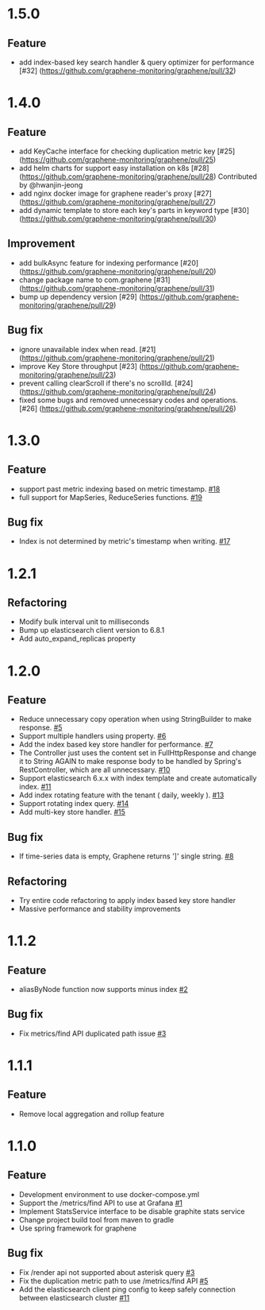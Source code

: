 # 1.5.0

## Feature
- add index-based key search handler & query optimizer for performance [#32] (https://github.com/graphene-monitoring/graphene/pull/32)

# 1.4.0

## Feature
- add KeyCache interface for checking duplication metric key [#25] (https://github.com/graphene-monitoring/graphene/pull/25)
- add helm charts for support easy installation on k8s [#28] (https://github.com/graphene-monitoring/graphene/pull/28) Contributed by @hwanjin-jeong
- add nginx docker image for graphene reader's proxy [#27] (https://github.com/graphene-monitoring/graphene/pull/27)
- add dynamic template to store each key's parts in keyword type [#30] (https://github.com/graphene-monitoring/graphene/pull/30)

## Improvement
- add bulkAsync feature for indexing performance [#20] (https://github.com/graphene-monitoring/graphene/pull/20)
- change package name to com.graphene [#31] (https://github.com/graphene-monitoring/graphene/pull/31)
- bump up dependency version [#29] (https://github.com/graphene-monitoring/graphene/pull/29)

## Bug fix
- ignore unavailable index when read. [#21] (https://github.com/graphene-monitoring/graphene/pull/21)
- improve Key Store throughput [#23] (https://github.com/graphene-monitoring/graphene/pull/23)
- prevent calling clearScroll if there's no scrollId. [#24] (https://github.com/graphene-monitoring/graphene/pull/24)
- fixed some bugs and removed unnecessary codes and operations. [#26] (https://github.com/graphene-monitoring/graphene/pull/26)

# 1.3.0

## Feature
- support past metric indexing based on metric timestamp. [#18](https://github.com/graphene-monitoring/graphene/pull/18)
- full support for MapSeries, ReduceSeries functions. [#19](https://github.com/graphene-monitoring/graphene/pull/19)

## Bug fix
- Index is not determined by metric's timestamp when writing. [#17](https://github.com/graphene-monitoring/graphene/issues/17)

# 1.2.1

## Refactoring
- Modify bulk interval unit to milliseconds
- Bump up elasticsearch client version to 6.8.1
- Add auto_expand_replicas property

# 1.2.0

## Feature
- Reduce unnecessary copy operation when using StringBuilder to make response. [#5](https://github.com/graphene-monitoring/graphene/pull/5)
- Support multiple handlers using property. [#6](https://github.com/graphene-monitoring/graphene/pull/6)
- Add the index based key store handler for performance. [#7](https://github.com/graphene-monitoring/graphene/pull/7)
- The Controller just uses the content set in FullHttpResponse and change it to String AGAIN to make response body to be handled by Spring's RestController, which are all unnecessary. [#10](https://github.com/graphene-monitoring/graphene/pull/10)
- Support elasticsearch 6.x.x with index template and create automatically index. [#11](https://github.com/graphene-monitoring/graphene/pull/11)
- Add index rotating feature with the tenant ( daily, weekly ). [#13](https://github.com/graphene-monitoring/graphene/pull/13)
- Support rotating index query. [#14](https://github.com/graphene-monitoring/graphene/pull/14)
- Add multi-key store handler. [#15](https://github.com/graphene-monitoring/graphene/pull/15)

## Bug fix
- If time-series data is empty, Graphene returns ']' single string. [#8](https://github.com/graphene-monitoring/graphene/pull/8)

## Refactoring
- Try entire code refactoring to apply index based key store handler
- Massive performance and stability improvements

# 1.1.2

## Feature
- aliasByNode function now supports minus index [#2](https://github.com/graphene-monitoring/graphene/pull/2)

## Bug fix
- Fix metrics/find API duplicated path issue [#3](https://github.com/graphene-monitoring/graphene/pull/3)

# 1.1.1

## Feature
- Remove local aggregation and rollup feature

# 1.1.0

## Feature
- Development environment to use docker-compose.yml
- Support the /metrics/find API to use at Grafana [#1](https://github.com/Dark0096/disthene-reader/issues/1) 
- Implement StatsService interface to be disable graphite stats service
- Change project build tool from maven to gradle
- Use spring framework for graphene

## Bug fix
- Fix /render api not supported about asterisk query [#3](https://github.com/Dark0096/disthene-reader/issues/3)
- Fix the duplication metric path to use /metrics/find API [#5](https://github.com/Dark0096/disthene-reader/issues/5)
- Add the elasticsearch client ping config to keep safely connection between elasticsearch cluster [#11](https://github.com/Dark0096/disthene-reader/issues/11) 
